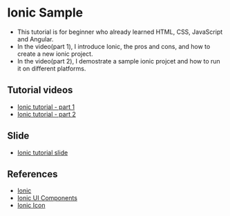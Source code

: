 Ionic Sample
=====
  * This tutorial is for beginner who already learned HTML, CSS, JavaScript and Angular.
  * In the video(part 1), I introduce Ionic, the pros and cons, and how to create a new ionic project.
  * In the video(part 2), I demostrate a sample ionic projcet and how to run it on different platforms.

## Tutorial videos
  * [Ionic tutorial - part 1](https://youtu.be/T951dqKBUL0)
  * [Ionic tutorial - part 2](https://youtu.be/mKceOtw_Fwo)

## Slide
  * [Ionic tutorial slide](https://docs.google.com/presentation/d/1WJjgXHVxalKwFgvvxOd9mxwzUpNvGxb6/edit?usp=sharing&ouid=115692275914810579457&rtpof=true&sd=true)

## References
  * [Ionic](https://ionicframework.com/)
  * [Ionic UI Components](https://ionicframework.com/docs/components)
  * [Ionic Icon](https://ionic.io/ionicons)
  
